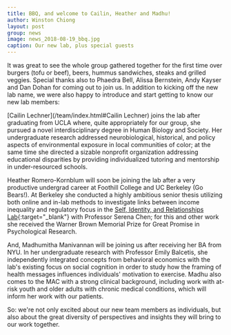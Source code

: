 ```yaml
---
title: BBQ, and welcome to Cailin, Heather and Madhu!
author: Winston Chiong
layout: post
group: news
image: news_2018-08-19_bbq.jpg
caption: Our new lab, plus special guests 
---
```


It was great to see the whole group gathered together for the first time over burgers (tofu or beef), beers, hummus sandwiches, steaks and grilled veggies. Special thanks also to Phaedra Bell, Alissa Bernstein, Andy Kayser and Dan Dohan for coming out to join us. In addition to kicking off the new lab name, we were also happy to introduce and start getting to know our new lab members:

[Cailin Lechner](/team/index.html#Cailin Lechner) joins the lab after graduating from UCLA where, quite appropriately for our group, she pursued a novel interdisciplinary degree in Human Biology and Society. Her undergraduate research addressed neurobiological, historical, and policy aspects of environmental exposure in local communities of color; at the same time she directed a sizable nonprofit organization addressing educational disparities by providing individualized tutoring and mentorship in under-resourced schools. 

Heather Romero-Kornblum will soon be joining the lab after a very productive undergrad career at Foothill College and UC Berkeley (Go Bears!). At Berkeley she conducted a highly ambitious senior thesis utilizing both online and in-lab methods to investigate links between income inequality and regulatory focus in the [Self, Identity, and Relationships Lab](http://serena-chen.squarespace.com/){:target="\_blank"} with Professor Serena Chen; for this and other work she received the Warner Brown Memorial Prize for Great Promise in Psychological Research.

And, Madhumitha Manivannan will be joining us after receiving her BA from NYU. In her undergraduate research with Professor Emily Balcetis, she independently integrated concepts from behavioral economics with the lab's existing focus on social cognition in order to study how the framing of health messages influences individuals' motivation to exercise. Madhu also comes to the MAC with a strong clinical background, including work with at-risk youth and older adults with chronic medical conditions, which will inform her work with our patients. 

So: we're not only excited about our new team members as individuals, but also about the great diversity of perspectives and insights they will bring to our work together. 
